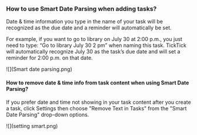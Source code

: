 ### How to use Smart Date Parsing when adding tasks?

Date & time information you type in the name of your task will be recognized as the due date and a reminder will automatically be set.

For example, if you want to go to library on July 30 at 2:00 p.m., you just need to type: “Go to library July 30 2 pm” when naming this task. TickTick will automatically recognize July 30 as the task’s due date and will set a reminder for 2:00 p.m. on that date.

![](Smart date parsing.png)

#### How to remove date & time info from task content when using Smart Date Parsing?

If you prefer date and time not showing in your task content after you create a task, click Settings then choose "Remove Text in Tasks" from the "Smart Date Parsing" drop-down options.

![](setting smart.png)

